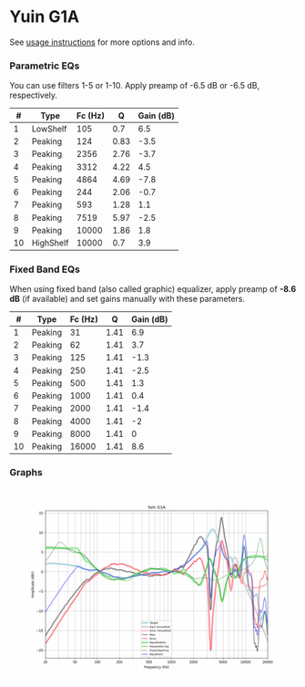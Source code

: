 # Yuin G1A
See [usage instructions](https://github.com/jaakkopasanen/AutoEq#usage) for more options and info.

### Parametric EQs
You can use filters 1-5 or 1-10. Apply preamp of -6.5 dB or -6.5 dB, respectively.

|   # | Type      |   Fc (Hz) |    Q |   Gain (dB) |
|-----|-----------|-----------|------|-------------|
|   1 | LowShelf  |       105 | 0.7  |         6.5 |
|   2 | Peaking   |       124 | 0.83 |        -3.5 |
|   3 | Peaking   |      2356 | 2.76 |        -3.7 |
|   4 | Peaking   |      3312 | 4.22 |         4.5 |
|   5 | Peaking   |      4864 | 4.69 |        -7.8 |
|   6 | Peaking   |       244 | 2.06 |        -0.7 |
|   7 | Peaking   |       593 | 1.28 |         1.1 |
|   8 | Peaking   |      7519 | 5.97 |        -2.5 |
|   9 | Peaking   |     10000 | 1.86 |         1.8 |
|  10 | HighShelf |     10000 | 0.7  |         3.9 |

### Fixed Band EQs
When using fixed band (also called graphic) equalizer, apply preamp of **-8.6 dB** (if available) and set gains manually with these parameters.

|   # | Type    |   Fc (Hz) |    Q |   Gain (dB) |
|-----|---------|-----------|------|-------------|
|   1 | Peaking |        31 | 1.41 |         6.9 |
|   2 | Peaking |        62 | 1.41 |         3.7 |
|   3 | Peaking |       125 | 1.41 |        -1.3 |
|   4 | Peaking |       250 | 1.41 |        -2.5 |
|   5 | Peaking |       500 | 1.41 |         1.3 |
|   6 | Peaking |      1000 | 1.41 |         0.4 |
|   7 | Peaking |      2000 | 1.41 |        -1.4 |
|   8 | Peaking |      4000 | 1.41 |        -2   |
|   9 | Peaking |      8000 | 1.41 |         0   |
|  10 | Peaking |     16000 | 1.41 |         8.6 |

### Graphs
![](./Yuin%20G1A.png)

